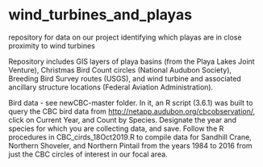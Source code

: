 # wind_turbines_and_playas
repository for data on our project identifying which playas are in close proximity to wind turbines

Repository includes GIS layers of playa basins (from the Playa Lakes Joint Venture), Christmas Bird Count circles (National Audubon Society), Breeding Bird Survey routes (USGS), and wind turbine and associated ancillary structure locations (Federal Aviation Administration).

Bird data - see newCBC-master folder. In it, an R script (3.6.1) was built to query the CBC bird data from http://netapp.audubon.org/cbcobservation/, click on Current Year, and Count by Species. Designate the year and species for which you are collecting data, and save. Follow the R procedures in CBC_cirds_18Oct2019.R to compile data for Sandhill Crane, Northern Shoveler, and Northern Pintail from the years 1984 to 2016 from just the CBC circles of interest in our focal area.
